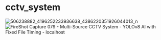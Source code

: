 # cctv_system
![506238882_4196252233936638_4386220351926044013_n](https://github.com/user-attachments/assets/8a9f3c07-7bc6-476c-841e-f7566ac34588)
![FireShot Capture 079 - Multi-Source CCTV System - YOLOv8 AI with Fixed File Timing - localhost](https://github.com/user-attachments/assets/abe77f94-e9a3-4517-926a-1e76f2b597f2)
